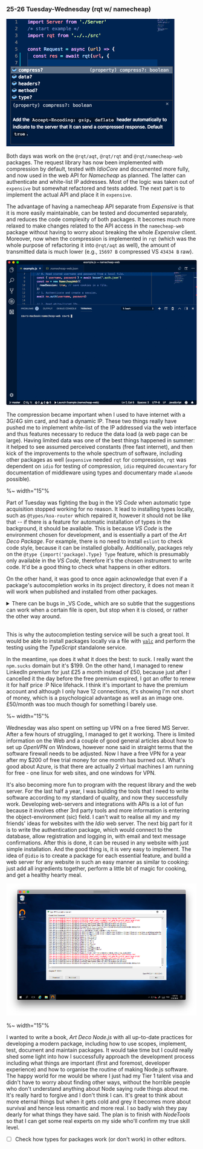 ### 25-26 Tuesday-Wednesday (rqt w/ namecheap)

![open vpn on windows](images/18/9-25/compress.png)

Both days was work on the `@rqt/aqt`, `@rqt/rqt` and `@rqt/namecheap-web` packages. The request library has now been implemented with compression by default, tested with _IdioCore_ and documented more fully, and now used in the web API for _Namecheap_ as planned. The latter can authenticate and white-list IP addresses. Most of the logic was taken out of `expensive` but somewhat refactored and tests added. The next part is to implement the actual API and place it in `expensive`.

The advantage of having a namecheap API separate from _Expensive_ is that it is more easily maintainable, can be tested and documented separately, and reduces the code complexity of both packages. It becomes much more relaxed to make changes related to the API access in the `namecheap-web` package without having to worry about breaking the whole _Expensive_ client. Moreover, now when the compression is implemented in `rqt` (which was the whole purpose of refactoring it into `@rqt/aqt` as well), the amount of transmitted data is much lower (e.g., `15697 B` compressed VS `43434 B` raw).

![namecheap-web CLI](images/18/9-25/namecheap-web.gif)

The compression became important when I used to have internet with a 3G/4G sim card, and had a dynamic IP. These two things really have pushed me to implement white-list of the IP addressed via the web interface and thus features necessary to reduce the data load (a web page can be large). Having limited data was one of the best things happened in summer: it helped to see assumed perceived constants (free fast internet), and then kick of the improvements to the whole spectrum of software, including other packages as well (`expensive` needed `rqt` for compression, `rqt` was dependent on `idio` for testing of compression, `idio` required `documentary` for documentation of middleware using types and documentary made `alamode` possible).

%~ width="15"%

Part of Tuesday was fighting the bug in the _VS Code_ when automatic type acquisition stopped working for no reason. It lead to installing types locally, such as `@types/koa-router` which repaired it, however it should not be like that -- if there is a feature for automatic installation of types in the background, it should be available. This is because _VS Code_ is the environment chosen for development, and is essentially a part of the _Art Deco Package_. For example, there is no need to install `eslint` to check code style, because it can be installed globally. Additionally, packages rely on the `@type {import('package).Type} Type` feature, which is presumably only available in the _VS Code_, therefore it's the chosen instrument to write code. It'd be a good thing to check what happens in other editors.

On the other hand, it was good to once again acknowledge that even if a package's autocompletion works in its project directory, it does not mean it will work when published and installed from other packages.

<details>
<summary>There can be bugs in _VS Code_ which are so subtle that the suggestions can work when a certain file is open, but stop when it is closed, or rather the other way around.</summary>

![proxied bug](https://user-images.githubusercontent.com/2932786/46033978-6111c180-c0b4-11e8-968c-d6a54b816eba.gif)
</details><br/>

This is why the autocompletion testing service will be such a great tool. It would be able to install packages locally via a file with [`yalc`](https://github.com/whitecolor/yalc) and perform the testing using the _TypeScript_ standalone service.

In the meantime, `npm` does it what it does the best: to suck. I really want the `npm.sucks` domain but it's $199. On the other hand, I managed to renew LinkedIn premium for just £25 a month instead of £50, because just after I cancelled it the day before the free premium expired, I got an offer to renew it for half price :P Nice lifehack. I think it's important to have the premium account and although I only have 12 connections, it's showing I'm not short of money, which is a psychological advantage as well as an image one. £50/month was too much though for something I barely use.

%~ width="15"%

Wednesday was also spent on setting up VPN on a free tiered MS Server. After a few hours of struggling, I managed to get it working. There is limited information on the Web and a couple of good general articles about how to set up _OpenVPN_ on Windows, however none said in straight terms that the software firewall needs to be adjusted. Now I have a free VPN for a year after my $200 of free trial money for one month has burned out. What's good about Azure, is that there are actually 2 virtual machines I am running for free - one linux for web sites, and one windows for VPN.

It's also becoming more fun to program with the request library and the web server. For the last half a year, I was building the tools that I need to write software according to my standard of quality, and now they successfully work. Developing web-servers and integrations with APIs is a lot of fun because it involves other 3rd party tools and more information is entering the object-environment (sic) field. I can't wait to realise all my and my friends' ideas for websites with the _Idio_ web server. The next big part for it is to write the authentication package, which would connect to the database, allow registration and logging in, with email and text message confirmations. After this is done, it can be reused in any website with just simple installation. And the good thing is, it is very easy to implement. The idea of `@idio` is to create a package for each essential feature, and build a web server for any website in such an easy manner as similar to cooking: just add all ingredients together, perform a little bit of magic for cooking, and get a healthy hearty meal.

![open vpn on windows](images/18/9-25/win.png)

%~ width="15"%

I wanted to write a book, _Art Deco Node.js_ with all up-to-date practices for developing a modern package, including how to use scopes, implement, test, document and maintain packages. It would take time but I could really shed some light into how I successfully approach the development process including what things are important (first and foremost, developer experience) and how to organise the routine of making Node.js software. The happy world for me would be where I just had my Tier 1 talent visa and didn't have to worry about finding other ways, without the horrible people who don't understand anything about Node saying rude things about me. It's really hard to forgive and I don't think I can. It's great to think about more eternal things but when it gets cold and grey it becomes more about survival and hence less romantic and more real. I so badly wish they pay dearly for what things they have said. The plan is to finish with _NodeTools_ so that I can get some real experts on my side who'll confirm my true skill level.

- [ ] Check how types for packages work (or don't work) in other editors.